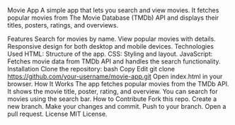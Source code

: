 Movie App
A simple app that lets you search and view movies. It fetches popular movies from The Movie Database (TMDb) API and displays their titles, posters, ratings, and overviews.

Features
Search for movies by name.
View popular movies with details.
Responsive design for both desktop and mobile devices.
Technologies Used
HTML: Structure of the app.
CSS: Styling and layout.
JavaScript: Fetches movie data from TMDb API and handles the search functionality.
Installation
Clone the repository:
bash
Copy
Edit
git clone https://github.com/your-username/movie-app.git
Open index.html in your browser.
How It Works
The app fetches popular movies from the TMDb API.
It shows the movie title, poster, rating, and overview.
You can search for movies using the search bar.
How to Contribute
Fork this repo.
Create a new branch.
Make your changes and commit.
Push to your branch.
Open a pull request.
License
MIT License.
